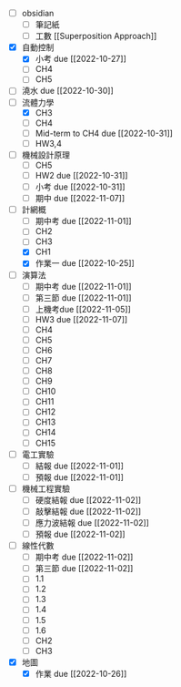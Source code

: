 - [ ] obsidian
	- [ ] 筆記紙
	- [ ] 工數 [[Superposition Approach]]
- [x] 自動控制
	- [x] 小考 due [[2022-10-27]]
	- [ ] CH4
	- [ ] CH5
- [ ] 澆水 due [[2022-10-30]]
- [ ] 流體力學
	- [x] CH3
	- [ ] CH4
	- [ ] Mid-term to CH4 due [[2022-10-31]]
	- [ ] HW3,4 
- [ ] 機械設計原理
	- [ ] CH5
	- [ ] HW2 due [[2022-10-31]]
	- [ ] 小考 due [[2022-10-31]]
	- [ ] 期中 due [[2022-11-07]]
- [ ] 計網概
	- [ ] 期中考 due [[2022-11-01]]
	- [ ] CH2
	- [ ] CH3
	- [x] CH1
	- [x] 作業一 due [[2022-10-25]]
- [ ] 演算法
	- [ ] 期中考 due [[2022-11-01]]
	- [ ] 第三節 due [[2022-11-01]]
	- [ ] 上機考due [[2022-11-05]]
	- [ ] HW3 due [[2022-11-07]]
	- [ ] CH4
	- [ ] CH5
	- [ ] CH6
	- [ ] CH7
	- [ ] CH8
	- [ ] CH9
	- [ ] CH10
	- [ ] CH11
	- [ ] CH12
	- [ ] CH13
	- [ ] CH14
	- [ ] CH15
- [ ] 電工實驗
	- [ ] 結報 due [[2022-11-01]]
	- [ ] 預報 due [[2022-11-01]]
- [ ] 機械工程實驗
	- [ ] 硬度結報 due [[2022-11-02]]
	- [ ] 敲擊結報 due [[2022-11-02]]
	- [ ] 應力波結報 due [[2022-11-02]]
	- [ ] 預報 due [[2022-11-02]]
- [ ] 線性代數
	- [ ] 期中考 due [[2022-11-02]]
	- [ ] 第三節 due [[2022-11-02]]
	- [ ] 1.1
	- [ ] 1.2
	- [ ] 1.3
	- [ ] 1.4
	- [ ] 1.5
	- [ ] 1.6
	- [ ] CH2
	- [ ] CH3
- [x] 地圖
	- [x] 作業 due [[2022-10-26]]
